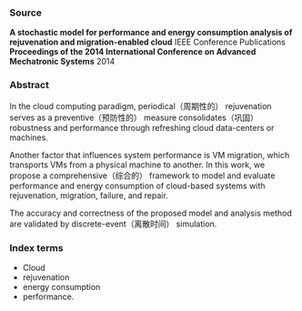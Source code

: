 ### Source

**A stochastic model for performance and energy consumption analysis of rejuvenation and migration-enabled cloud**
IEEE Conference Publications
**Proceedings of the 2014 International Conference on Advanced Mechatronic Systems**
2014

### Abstract

In the cloud computing paradigm, periodical（周期性的） rejuvenation serves as a preventive（预防性的） measure consolidates（巩固） robustness and performance through refreshing cloud data-centers or machines. 

Another factor that influences system performance is VM migration, which transports VMs from a physical machine to another. In this work, we propose a comprehensive（综合的） framework to model and evaluate performance and energy consumption of cloud-based systems with rejuvenation, migration, failure, and repair. 

The accuracy and correctness of the proposed model and analysis method are validated by discrete-event（离散时间） simulation.

### Index terms

* Cloud
* rejuvenation
* energy consumption
* performance.